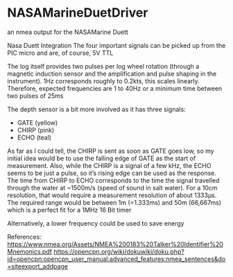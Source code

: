 # NASAMarineDuetDriver
an nmea output for the NASAMarine Duett

Nasa Duett Integration
The four important signals can be picked up from the PIC micro and are, of course, 5V TTL 

The log itself provides two pulses per log wheel rotation (through a magnetic induction sensor and the amplification and pulse shaping in the instrument).
1Hz corresponds roughly to 0.2kts, this scales linearly. 
Therefore, expected frequencies are 1 to 40Hz or a minimum time between two pulses of 25ms

The depth sensor is a bit more involved as it has three signals:
* GATE (yellow)
* CHIRP (pink)
* ECHO (teal)

As far as I could tell, the CHIRP is sent as soon as GATE goes low, so my initial idea would be to use the falling edge of GATE as the start of measurement. 
Also, while the CHIRP is a signal of a few kHz, the ECHO seems to be just a pulse, so it’s rising edge can be used as the response.
The time from CHIRP to ECHO corresponds to the time the signal travelled through the water at ~1500m/s (speed of sound in salt water). For a 10cm resolution, that would require a measurement resolution of about 1333µs. The required range would be between 1m (=1.333ms) and 50m (66,667ms) which is a perfect fit for a 1MHz 16 Bit timer

Alternatively, a lower frequency could be used to save energy

References:
https://www.nmea.org/Assets/NMEA%200183%20Talker%20Identifier%20Mnemonics.pdf
https://opencpn.org/wiki/dokuwiki/doku.php?id=opencpn:opencpn_user_manual:advanced_features:nmea_sentences&do=siteexport_addpage
